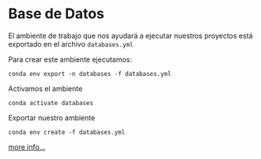 # Base de Datos
El ambiente de trabajo que nos ayudará a ejecutar nuestros proyectos está exportado en el archivo `databases.yml`

Para crear este ambiente ejecutamos:

```
conda env export -n databases -f databases.yml
```
Activamos el ambiente
```
conda activate databases
```

Exportar nuestro ambiente
```
conda env create -f databases.yml
```
[more info...](https://docs.conda.io/projects/conda/en/latest/commands/env/create.html)